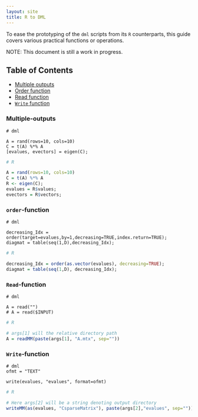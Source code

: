 ```yaml
---
layout: site
title: R to DML 
---
```

<!--
{% comment %}
Licensed to the Apache Software Foundation (ASF) under one or more
contributor license agreements.  See the NOTICE file distributed with
this work for additional information regarding copyright ownership.
The ASF licenses this file to you under the Apache License, Version 2.0
(the "License"); you may not use this file except in compliance with
the License.  You may obtain a copy of the License at

http://www.apache.org/licenses/LICENSE-2.0

Unless required by applicable law or agreed to in writing, software
distributed under the License is distributed on an "AS IS" BASIS,
WITHOUT WARRANTIES OR CONDITIONS OF ANY KIND, either express or implied.
See the License for the specific language governing permissions and
limitations under the License.
{% endcomment %}
-->

To ease the prototyping of the `dml` scripts from its `R` counterparts, this
guide covers various practical functions or operations.

NOTE: This document is still a work in progress.

## Table of Contents

* [Multiple outputs](#multiple-outputs)
* [Order function](#order-function)
* [Read function](#read-function)
* [`Write` function](#write-function)

### Multiple-outputs

```dml
# dml

A = rand(rows=10, cols=10)
C = t(A) %*% A
[evalues, evectors] = eigen(C);
```

```R
# R

A = rand(rows=10, cols=10)
C = t(A) %*% A
R <- eigen(C);
evalues = R$values;
evectors = R$vectors;
```

### `order`-function

```dml
# dml

decreasing_Idx = order(target=evalues,by=1,decreasing=TRUE,index.return=TRUE);
diagmat = table(seq(1,D),decreasing_Idx);
```

```R
# R

decreasing_Idx = order(as.vector(evalues), decreasing=TRUE);
diagmat = table(seq(1,D), decreasing_Idx);
```

### `Read`-function

```dml
# dml

A = read("")
# A = read($INPUT)
```

```R
# R

# args[1] will the relative directory path
A = readMM(paste(args[1], "A.mtx", sep=""))
```

### `Write`-function

```dml
# dml
ofmt = "TEXT"

write(evalues, "evalues", format=ofmt)
```

```R
# R

# Here args[2] will be a string denoting output directory
writeMM(as(evalues, "CsparseMatrix"), paste(args[2],"evalues", sep=""));
```
